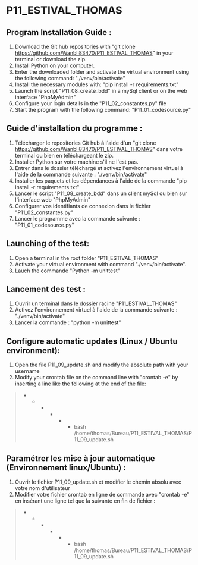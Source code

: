 P11_ESTIVAL_THOMAS
=================

Program Installation Guide :
----------------------------

1. Download the Git hub repositories with "git clone https://github.com/Wanbli83470/P11_ESTIVAL_THOMAS" in your terminal or download the zip.
2. Install Python on your computer.
3. Enter the downloaded folder and activate the virtual environment using the following command: "./venv/bin/activate"
4. Install the necessary modules with: "pip install -r requirements.txt"
5. Launch the script "P11_08_create_bdd" in a mySql client or on the web interface "PhpMyAdmin"
6. Configure your login details in the "P11_02_constantes.py" file
7. Start the program with the following command: "P11_01_codesource.py"

Guide d'installation du programme :
----------------------------------

1. Télécharger le repositories Git hub à l'aide d'un "git clone https://github.com/Wanbli83470/P11_ESTIVAL_THOMAS" dans votre terminal ou bien en téléchargeant le zip.
2. Installer Python sur votre machine s'il ne l'est pas.
3. Entrer dans le dossier téléchargé et activez l'environnement virtuel à l'aide de la commande suivante : "./venv/bin/activate"
4. Installer les paquets et les dépendances à l'aide de la commande "pip install -r requirements.txt"
5. Lancer le script "P11_08_create_bdd" dans un client mySql ou bien sur l'interface web "PhpMyAdmin"
6. Configurer vos identifiants de connexion dans le fichier "P11_02_constantes.py"
7. Lancer le programme avec la commande suivante : "P11_01_codesource.py"


Launching of the test:
----------------------
1. Open a terminal in the root folder "P11_ESTIVAL_THOMAS"
2. Activate your virtual environment with command "./venv/bin/activate".
3. Lauch the commande "Python -m unittest"

Lancement des test :
--------------------
1. Ouvrir un terminal dans le dossier racine "P11_ESTIVAL_THOMAS"
2. Activez l'environnement virtuel à l'aide de la commande suivante : "./venv/bin/activate"
3. Lancer la commande : "python -m unittest"


Configure automatic updates (Linux / Ubuntu environment):
---------------------------------------
1. Open the file P11_09_update.sh and modify the absolute path with your username
2. Modify your crontab file on the command line with "crontab -e" by inserting a line like the following at the end of the file:
> - * * * * * bash /home/thomas/Bureau/P11_ESTIVAL_THOMAS/P11_09_update.sh


Paramétrer les mise à jour automatique (Environnement linux/Ubuntu) :
---------------------------------------
1. Ouvrir le fichier P11_09_update.sh et modifier le chemin absolu avec votre nom d'utilisateur
2. Modifier votre fichier crontab en ligne de commande avec "crontab -e" en insérant une ligne tel que la suivante en fin de fichier :
> - * * * * * bash /home/thomas/Bureau/P11_ESTIVAL_THOMAS/P11_09_update.sh
